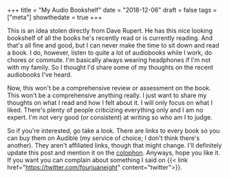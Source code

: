 +++
title = "My Audio Bookshelf"
date = "2018-12-06"
draft = false
tags = ["meta"]
showthedate = true
+++

This is an idea stolen directly from Dave Rupert. He has this nice looking bookshelf of all the books he's recently read or is currently reading. And that's all fine and good, but I can never make the time to sit down and read a book. I do, however, listen to quite a lot of audiobooks while I work, do chores or commute. I'm basically always wearing headphones if I'm not with my family. So I thought I'd share some of my thoughts on the recent audiobooks I've heard.

Now, this won't be a comprehensive review or assessment on the book. This won't be a comprehensive anything really. I just want to share my thoughts on what I read and how I felt about it. I will only focus on what I liked. There's plenty of people criticizing everything only and I am no expert. I'm not very good (or consistent) at writing so who am I to judge.

So if you're interested, go take a look. There are links to every book so you can buy them on Audible (my service of choice; I don't think there's another). They aren't affiliated links, though that might change. I'll definitely update this post and mention it on the [colophon](/colophon). Anyways, hope you like it. If you want you can complain about something I said on {{< link href="https://twitter.com/fourjuaneight" content="twitter">}}.